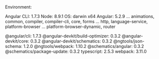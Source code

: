 Environment:

Angular CLI: 1.7.3
Node: 8.9.1
OS: darwin x64
Angular: 5.2.9
... animations, common, compiler, compiler-cli, core, forms
... http, language-service, platform-browser
... platform-browser-dynamic, router

@angular/cli: 1.7.3
@angular-devkit/build-optimizer: 0.3.2
@angular-devkit/core: 0.3.2
@angular-devkit/schematics: 0.3.2
@ngtools/json-schema: 1.2.0
@ngtools/webpack: 1.10.2
@schematics/angular: 0.3.2
@schematics/package-update: 0.3.2
typescript: 2.5.3
webpack: 3.11.0